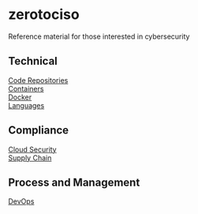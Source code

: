 # zerotociso
Reference material for those interested in cybersecurity


## Technical
[Code Repositories](docs/CODEREPOSITORIES.md) \
[Containers](docs/CONTAINERS.md) \
[Docker](docs/DOCKER.md)\
[Languages](docs/LANGUAGES.md)

## Compliance
[Cloud Security](docs/CLOUDSECURITY.md) \
[Supply Chain](docs/SUPPLYCHAIN.md)


## Process and Management
[DevOps](docs/DEVOPS.md)
